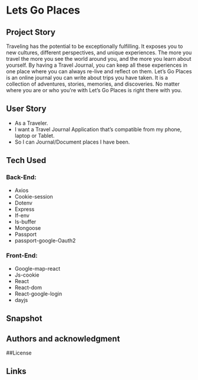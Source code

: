 # Lets Go Places

## Project Story
Traveling has the potential to be exceptionally fulfilling. It exposes you to new cultures, different perspectives, and unique experiences.  The more you travel the more you see the world around you, and the more you learn about yourself. By having a Travel Journal, you can keep all these experiences in one place where you can always re-live and reflect on them. Let’s Go Places is an online journal you can write about trips you have taken. It is a collection of adventures, stories, memories, and discoveries. 
No matter where you are or who you're with Let’s Go Places is right there with you.

## User Story
* As a Traveler.
* I want a Travel Journal Application that’s compatible from my phone, laptop or Tablet.
* So I can Journal/Document places I have been. 

## Tech Used

### Back-End:
* Axios
* Cookie-session
* Dotenv
* Express
* If-env
* Is-buffer
* Mongoose
* Passport
* passport-google-Oauth2

### Front-End:
* Google-map-react
* Js-cookie
* React
* React-dom
* React-google-login
* dayjs

## Snapshot


## Authors and acknowledgment

##License




## Links



